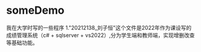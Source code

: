 # someDemo
我在大学时写的一些程序
1."20212138_刘子恒"这个文件是2022年作为课设写的成绩管理系统（c# + sqlserver + vs2022）,分为学生端和教师端，实现增删改查等基础功能。
